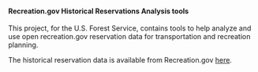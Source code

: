 #### Recreation.gov Historical Reservations Analysis tools

This project, for the U.S. Forest Service, contains tools to help analyze and use open recreation.gov reservation data for transportation and recreation planning.

The historical reservation data is available from Recreation.gov [here](https://ridb.recreation.gov/?action=datadownload).
